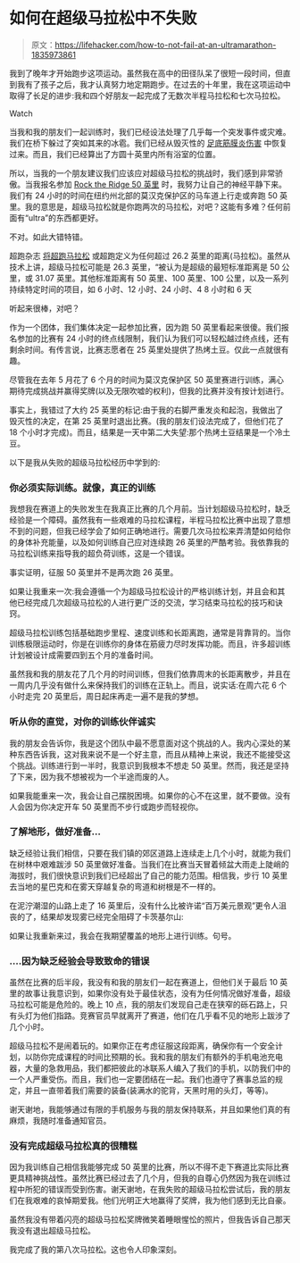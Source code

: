# 如何在超级马拉松中不失败

> 原文：<https://lifehacker.com/how-to-not-fail-at-an-ultramarathon-1835973861>

我到了晚年才开始跑步这项运动。虽然我在高中的田径队呆了很短一段时间，但直到我有了孩子之后，我才认真努力地定期跑步。在过去的十年里，我在这项运动中取得了长足的进步:我和四个好朋友一起完成了无数次半程马拉松和七次马拉松。

Watch

当我和我的朋友们一起训练时，我们已经设法处理了几乎每一个突发事件或灾难。我们在桥下躲过了突如其来的冰雹。我们已经从毁灭性的 [足底筋膜炎伤害](https://vitals.lifehacker.com/how-to-relieve-the-hellish-pain-of-plantar-fasciitis-1833490432) 中恢复过来。而且，我们已经算出了方圆十英里内所有浴室的位置。

所以，当我的一个朋友建议我们应该应对超级马拉松的挑战时，我们感到非常骄傲。当我报名参加 [Rock the Ridge 50 英里](https://www.mohonkpreserve.org/rock-the-ridge/rock-the-ridge.html) 时，我努力让自己的神经平静下来。我们有 24 小时的时间在纽约州北部的莫汉克保护区的马车道上行走或奔跑 50 英里。我的意思是，超级马拉松就是你跑两次的马拉松，对吧？这能有多难？任何前面有“ultra”的东西都更好。

不对。如此大错特错。

超跑杂志 [将超跑马拉松](https://ultrarunning.com/features/what-is-ultra-running/) 或超跑定义为任何超过 26.2 英里的距离(马拉松)。虽然从技术上讲，超级马拉松可能是 26.3 英里，“被认为是超级的最短标准距离是 50 公里，或 31.07 英里。其他标准距离有 50 英里、100 英里、100 公里，以及一系列持续特定时间的项目，如 6 小时、12 小时、24 小时、4 8 小时和 6 天

听起来很棒，对吧？

作为一个团体，我们集体决定一起参加比赛，因为跑 50 英里看起来很傻。我们报名参加的比赛有 24 小时的终点线限制，我们认为我们可以轻松越过终点线，还有剩余时间。有传言说，比赛志愿者在 25 英里处提供了热烤土豆。仅此一点就很有趣。

尽管我在去年 5 月花了 6 个月的时间为莫汉克保护区 50 英里赛进行训练，满心期待完成挑战并赢得奖牌(以及无限吹嘘的权利)，但我的比赛并没有按计划进行。

事实上，我错过了大约 25 英里的标记:由于我的右脚严重发炎和起泡，我做出了毁灭性的决定，在第 25 英里时退出比赛。(我的朋友们设法完成了，但他们花了 18 个小时才完成)。而且，结果是一天中第二大失望:那个热烤土豆结果是一个冷土豆。

以下是我从失败的超级马拉松经历中学到的:

### 你必须实际训练。就像，真正的训练

我想我在赛道上的失败发生在我真正比赛的几个月前。当计划超级马拉松时，缺乏经验是一个障碍。虽然我有一些艰难的马拉松课程，半程马拉松比赛中出现了意想不到的问题，但我已经学会了如何正确地进行。需要几次马拉松来弄清楚如何给你的身体补充能量，以及如何训练自己应对连续跑 26 英里的严酷考验。我依靠我的马拉松训练来指导我的超负荷训练，这是一个错误。

事实证明，征服 50 英里并不是两次跑 26 英里。

如果让我重来一次:我会遵循一个为超级马拉松设计的严格训练计划，并且会和其他已经完成几次超级马拉松的人进行更广泛的交流，学习结束马拉松的技巧和诀窍。

超级马拉松训练包括基础跑步里程、速度训练和长距离跑，通常是背靠背的。当你训练极限运动时，你是在训练你的身体在筋疲力尽时发挥功能。而且，许多超训练计划被设计成需要四到五个月的准备时间。

虽然我和我的朋友花了几个月的时间训练，但我们依靠周末的长距离散步，并且在一周内几乎没有做什么来保持我们的训练在正轨上。而且，说实话:在周六花 6 个小时走完 20 英里后，周日起床再走一遍不是我的梦想。

### 听从你的直觉，对你的训练伙伴诚实

我的朋友会告诉你，我是这个团队中最不愿意面对这个挑战的人。我内心深处的某种东西告诉我，这对我来说不是一个好主意，而且从精神上来说，我还不能接受这个挑战。训练进行到一半时，我意识到我根本不想走 50 英里。然而，我还是坚持了下来，因为我不想被视为一个半途而废的人。

如果我能重来一次，我会让自己摆脱困境。如果你的心不在这里，就不要做。没有人会因为你决定开车 50 英里而不步行或跑步而轻视你。

### **了解地形，做好准备...**

缺乏经验让我们相信，只要在我们镇的郊区道路上连续走上几个小时，就能为我们在树林中艰难跋涉 50 英里做好准备。当我们在比赛当天冒着倾盆大雨走上陡峭的海拔时，我们很快意识到我们已经超出了自己的能力范围。相信我，步行 10 英里去当地的星巴克和在雾天穿越复杂的弯道和树根是不一样的。

在泥泞潮湿的山路上走了 16 英里后，没有什么比被许诺“百万美元景观”更令人沮丧的了，结果却发现雾已经完全阻碍了卡茨基尔山:

如果让我重新来过，我会在我期望覆盖的地形上进行训练。句号。

### ….因为缺乏经验会导致致命的错误

虽然在比赛的后半段，我没有和我的朋友们一起在赛道上，但他们关于最后 10 英里的故事让我意识到，如果你没有处于最佳状态，没有为任何情况做好准备，超级马拉松可能是危险的。晚上 10 点，我的朋友们发现自己走在狭窄的砾石路上，只有头灯为他们指路。竞赛官员早就离开了赛道，他们在几乎看不见的地形上跋涉了几个小时。

超级马拉松不是闹着玩的。如果你正在考虑征服这段距离，确保你有一个安全计划，以防你完成课程的时间比预期的长。我和我的朋友们有额外的手机电池充电器，大量的急救用品，我们都把彼此的冰联系人编入了我们的手机，以防我们中的一个人严重受伤。而且，我们也一定要团结在一起。我们也遵守了赛事总监的规定，并且一直带着我们需要的装备(装满水的驼背，天黑时用的头灯，等等)。

谢天谢地，我能够通过有限的手机服务与我的朋友保持联系，并且如果他们真的有麻烦，我随时准备通知官员。

### 没有完成超级马拉松真的很糟糕

因为我训练自己相信我能够完成 50 英里的比赛，所以不得不走下赛道比实际比赛更具精神挑战性。虽然比赛已经过去了几个月，但我的自尊心仍然因为我在训练过程中所犯的错误而受到伤害。谢天谢地，在我失败的超级马拉松尝试后，我的朋友们在我艰难的哀悼期爱我。他们光明正大地赢得了奖牌，我为他们感到无比自豪。

虽然我没有带着闪亮的超级马拉松奖牌微笑着睡眼惺忪的照片，但我告诉自己那天我没有退出超级马拉松。

我完成了我的第八次马拉松。这也令人印象深刻。
